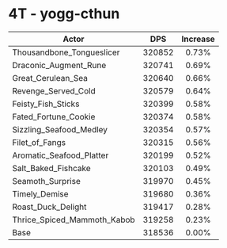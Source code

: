# 4T - yogg-cthun
| Actor | DPS | Increase |
|---|:---:|:---:|
|Thousandbone_Tongueslicer|320852|0.73%|
|Draconic_Augment_Rune|320741|0.69%|
|Great_Cerulean_Sea|320640|0.66%|
|Revenge_Served_Cold|320579|0.64%|
|Feisty_Fish_Sticks|320399|0.58%|
|Fated_Fortune_Cookie|320374|0.58%|
|Sizzling_Seafood_Medley|320354|0.57%|
|Filet_of_Fangs|320315|0.56%|
|Aromatic_Seafood_Platter|320199|0.52%|
|Salt_Baked_Fishcake|320103|0.49%|
|Seamoth_Surprise|319970|0.45%|
|Timely_Demise|319680|0.36%|
|Roast_Duck_Delight|319417|0.28%|
|Thrice_Spiced_Mammoth_Kabob|319258|0.23%|
|Base|318536|0.00%|
